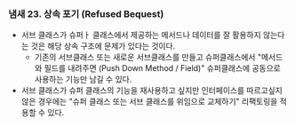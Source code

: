 ### 냄새 23. 상속 포기 (Refused Bequest)
- 서브 클래스가 슈퍼ㅏ 클래스에서 제공하는 메서드나 데이터를 잘 활용하지 않는다는 것은 해당 상속 구조에 문제가 있다는 것이다.
  - 기존의 서브클래스 또는 새로운 서브클래스를 만들고 슈퍼클래스에서 "메서드와 필드를 내려주면 (Push Down Method / Field)" 슈퍼클래스에 공동으로 사용하는 기능만 남길 수 있다.
- 서브 클래스가 슈퍼 클래스의 기능을 재사용하고 싶지만 인터페이스를 따르고싶지 않은 경우에는
"슈퍼 클래스 또는 서브 클래스를 위임으로 교체하기" 리팩토링을 적용할 수 있다.